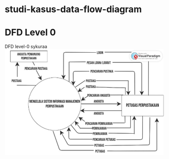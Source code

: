 # studi-kasus-data-flow-diagram

# DFD Level 0
 DFD level-0 sykuraa
 ![level0.jpg](img/level0.jpeg)

